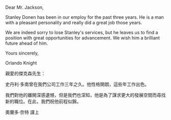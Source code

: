 Dear Mr. Jackson,

Stanley Donen has been in our employ for the past three years. He is a
man with a pleasant personality and really did a great job those years.

We are indeed sorry to lose Stanley\'s services, but he leaves us to
find a position with great opportunities for advancement. We wish him a
brilliant future ahead of him.

Yours sincerely,

Orlando Knight

親愛的傑克森先生：

史丹利‧多南曾在我們公司工作三年之久。他性格開朗，這些年工作出色。

我們對他的離開深感遺憾，但是我們也深知，他是為了謀求更大的發展空間而尋找新的職位。在此，我們祝他前程似錦。

奧蘭多‧奈特 謹上
